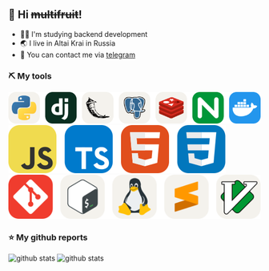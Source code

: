 ## 👋 Hi ~~multifruit~~!
- 🐱‍🚀 I'm studying backend development
- 🌏 I live in Altai Krai in Russia
- 💬 You can contact me via [telegram](https://t.me/submitbutton)

### ⛏ My tools
<a href="https://skillicons.dev">
  <picture>
    <source media="(prefers-color-scheme: dark)" srcset="https://github.com/TheArtur128/TheArtur128/raw/main/backend/dark-theme.svg">
    <img src="https://github.com/TheArtur128/TheArtur128/raw/main/backend/light-theme.svg">
  </picture>
  </br>
  <img src="https://github.com/TheArtur128/TheArtur128/raw/main/frontend.svg">
  </br>
  <picture>
    <source media="(prefers-color-scheme: dark)" srcset="https://github.com/TheArtur128/TheArtur128/raw/main/other/dark-theme.svg">
    <img src="https://github.com/TheArtur128/TheArtur128/raw/main/other/light-theme.svg">
  </picture>
</a>

### ⭐ My github reports
![github stats](https://github-profile-summary-cards.vercel.app/api/cards/stats?username=TheArtur128&theme=transparent)
![github stats](https://github-profile-summary-cards.vercel.app/api/cards/repos-per-language?username=TheArtur128&theme=transparent)
